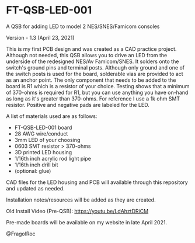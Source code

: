 # FT-QSB-LED-001
A QSB for adding LED to model 2 NES/SNES/Famicom consoles

Version - 1.3 (April 23, 2021)

This is my first PCB design and was created as a CAD practice project. Although not needed, this QSB allows you to drive an LED from the underside of the redesigned NES/Av Famicom/SNES. It solders onto the switch's ground pins and terminal posts. Although only ground and one of the switch posts is used for the board, solderable vias are provided to act as an anchor point. The only component that needs to be added to the board is R1 which is a resistor of your choice. Testing shows that a minimum of 370-ohms is required for R1, but you can use anything you have on-hand as long as it's greater than 370-ohms. For reference I use a 1k ohm SMT resistor. Positive and negative pads are labeled for the LED.

A list of materials used are as follows:
- FT-QSB-LED-001 board
- 28 AWG wire/conduct
- 3mm LED of your choosing
- 0603 SMT resistor > 370-ohms
- 3D printed LED housing
- 1/16th inch acrylic rod light pipe
- 1/16th inch drill bit
- (optional: glue)

CAD files for the LED housing and PCB will available through this repository and updated as needed.

Installation notes/resources will be added as they are created. 

Old Install Video (Pre-QSB): https://youtu.be/LdAhztDRiCM

Pre-made boards will be available on my website in late April 2021.

@FragolRoc
